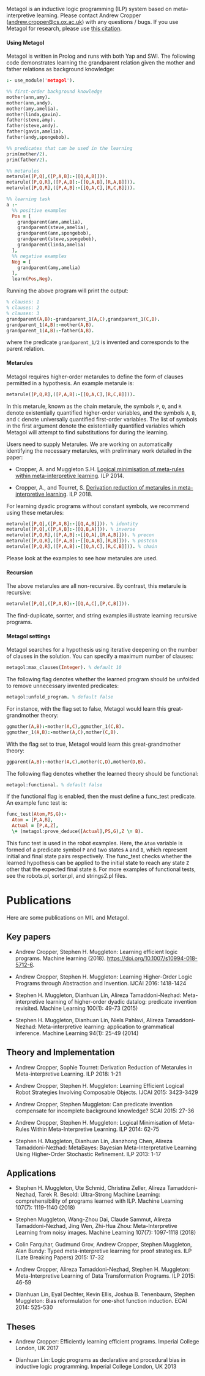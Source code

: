 Metagol is an inductive logic programming (ILP) system based on meta-interpretive learning. Please contact Andrew Cropper (andrew.cropper@cs.ox.ac.uk) with any questions / bugs. If you use Metagol for research, please use [this citation](https://raw.githubusercontent.com/metagol/metagol/master/metagol.bib).

#### Using Metagol

Metagol is written in Prolog and runs with both Yap and SWI. The following code demonstrates learning the grandparent relation given the mother and father relations as background knowledge:

```prolog
:- use_module('metagol').

%% first-order background knowledge
mother(ann,amy).
mother(ann,andy).
mother(amy,amelia).
mother(linda,gavin).
father(steve,amy).
father(steve,andy).
father(gavin,amelia).
father(andy,spongebob).

%% predicates that can be used in the learning
prim(mother/2).
prim(father/2).

%% metarules
metarule([P,Q],([P,A,B]:-[[Q,A,B]])).
metarule([P,Q,R],([P,A,B]:-[[Q,A,B],[R,A,B]])).
metarule([P,Q,R],([P,A,B]:-[[Q,A,C],[R,C,B]])).

%% learning task
a :-
  %% positive examples
  Pos = [
    grandparent(ann,amelia),
    grandparent(steve,amelia),
    grandparent(ann,spongebob),
    grandparent(steve,spongebob),
    grandparent(linda,amelia)
  ],
  %% negative examples
  Neg = [
    grandparent(amy,amelia)
  ],
  learn(Pos,Neg).

```
Running the above program will print the output:

```prolog
% clauses: 1
% clauses: 2
% clauses: 3
grandparent(A,B):-grandparent_1(A,C),grandparent_1(C,B).
grandparent_1(A,B):-mother(A,B).
grandparent_1(A,B):-father(A,B).
```

where the predicate `grandparent_1/2` is invented and corresponds to the parent relation.

#### Metarules

Metagol requires higher-order metarules to define the form of clauses permitted in a hypothesis. An example metarule is:

```prolog
metarule([P,Q,R],([P,A,B]:-[[Q,A,C],[R,C,B]])).
```

In this metarule, known as the chain metarule, the symbols `P`, `Q`, and `R` denote existentially quantified higher-order variables, and the symbols `A`, `B`, and `C` denote universally quantified first-order variables. The list of symbols in the first argument denote the existentially quantified variables which Metagol will attempt to find substitutions for during the learning.

Users need to supply Metarules. We are working on automatically identifying the necessary metarules, with preliminary work detailed in the paper:

* Cropper, A. and Muggleton S.H. [Logical minimisation of meta-rules within meta-interpretive learning](http://andrewcropper.com/pubs/ilp14-minmeta.pdf). ILP 2014.

* Cropper, A., and Tourret, S. [Derivation reduction of metarules in meta-interpretive learning](http://andrewcropper.com/pubs/ilp18-dreduce.pdf). ILP 2018.

For learning dyadic programs without constant symbols, we recommend using these metarules:

```prolog
metarule([P,Q],([P,A,B]:-[[Q,A,B]])). % identity
metarule([P,Q],([P,A,B]:-[[Q,B,A]])). % inverse
metarule([P,Q,R],([P,A,B]:-[[Q,A],[R,A,B]])). % precon
metarule([P,Q,R],([P,A,B]:-[[Q,A,B],[R,B]])). % postcon
metarule([P,Q,R],([P,A,B]:-[[Q,A,C],[R,C,B]])). % chain
```

Please look at the examples to see how metarules are used.

#### Recursion

The above metarules are all non-recursive. By contrast, this metarule is recursive:

```prolog
metarule([P,Q],([P,A,B]:-[[Q,A,C],[P,C,B]])).
```

The find-duplicate, sorrter, and string examples illustrate learning recursive programs.

#### Metagol settings


Metagol searches for a hypothesis using iterative deepening on the number of clauses in the solution. You can specify a maximum number of clauses:

```prolog
metagol:max_clauses(Integer). % default 10
```

The following flag denotes whether the learned program should be unfolded to remove unnecessary invented predicates:

```prolog
metagol:unfold_program. % default false
```

For instance, with the flag set to false, Metagol would learn this great-grandmother theory:

```prolog
ggmother(A,B):-mother(A,C),ggmother_1(C,B).
ggmother_1(A,B):-mother(A,C),mother(C,B).
```

With the flag set to true, Metagol would learn this great-grandmother theory:

```prolog
ggparent(A,B):-mother(A,C),mother(C,D),mother(D,B).
```

The following flag denotes whether the learned theory should be functional:

```prolog
metagol:functional. % default false
```
If the functional flag is enabled, then the must define a func_test predicate. An example func test is:

```prolog
func_test(Atom,PS,G):-
  Atom = [P,A,B],
  Actual = [P,A,Z],
  \+ (metagol:prove_deduce([Actual],PS,G),Z \= B).
```

This func test is used in the robot examples. Here, the `Atom` variable is formed of a predicate symbol `P` and two states `A` and `B`, which represent initial and final state pairs respectively.  The func_test checks whether the learned hypothesis can be applied to the initial state to reach any state `Z` other that the expected final state `B`. For more examples of functional tests, see the robots.pl, sorter.pl, and strings2.pl files.


# Publications

Here are some publications on MIL and Metagol.


## Key papers

* Andrew Cropper, Stephen H. Muggleton: Learning efficient logic programs. Machine learning (2018). https://doi.org/10.1007/s10994-018-5712-6.

* Andrew Cropper, Stephen H. Muggleton: Learning Higher-Order Logic Programs through Abstraction and Invention. IJCAI 2016: 1418-1424

* Stephen H. Muggleton, Dianhuan Lin, Alireza Tamaddoni-Nezhad: Meta-interpretive learning of higher-order dyadic datalog: predicate invention revisited. Machine Learning 100(1): 49-73 (2015)

* Stephen H. Muggleton, Dianhuan Lin, Niels Pahlavi, Alireza Tamaddoni-Nezhad: Meta-interpretive learning: application to grammatical inference. Machine Learning 94(1): 25-49 (2014)

## Theory and Implementation

* Andrew Cropper, Sophie Tourret: Derivation Reduction of Metarules in Meta-interpretive Learning. ILP 2018: 1-21

* Andrew Cropper, Stephen H. Muggleton: Learning Efficient Logical Robot Strategies Involving Composable Objects. IJCAI 2015: 3423-3429

* Andrew Cropper, Stephen Muggleton: Can predicate invention compensate for incomplete background knowledge? SCAI 2015: 27-36

* Andrew Cropper, Stephen H. Muggleton: Logical Minimisation of Meta-Rules Within Meta-Interpretive Learning. ILP 2014: 62-75

* Stephen H. Muggleton, Dianhuan Lin, Jianzhong Chen, Alireza Tamaddoni-Nezhad: MetaBayes: Bayesian Meta-Interpretative Learning Using Higher-Order Stochastic Refinement. ILP 2013: 1-17

## Applications

* Stephen H. Muggleton, Ute Schmid, Christina Zeller, Alireza Tamaddoni-Nezhad, Tarek R. Besold: Ultra-Strong Machine Learning: comprehensibility of programs learned with ILP. Machine Learning 107(7): 1119-1140 (2018)

* Stephen Muggleton, Wang-Zhou Dai, Claude Sammut, Alireza Tamaddoni-Nezhad, Jing Wen, Zhi-Hua Zhou:
Meta-Interpretive Learning from noisy images. Machine Learning 107(7): 1097-1118 (2018)

* Colin Farquhar, Gudmund Grov, Andrew Cropper, Stephen Muggleton, Alan Bundy: Typed meta-interpretive learning for proof strategies. ILP (Late Breaking Papers) 2015: 17-32

* Andrew Cropper, Alireza Tamaddoni-Nezhad, Stephen H. Muggleton: Meta-Interpretive Learning of Data Transformation Programs. ILP 2015: 46-59

* Dianhuan Lin, Eyal Dechter, Kevin Ellis, Joshua B. Tenenbaum, Stephen Muggleton: Bias reformulation for one-shot function induction. ECAI 2014: 525-530


## Theses

* Andrew Cropper: Efficiently learning efficient programs. Imperial College London, UK 2017

* Dianhuan Lin: Logic programs as declarative and procedural bias in inductive logic programming. Imperial College London, UK 2013
